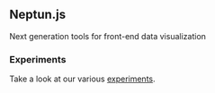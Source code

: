## Neptun.js
Next generation tools for front-end data visualization​

### Experiments

Take a look at our various [experiments](https://neptunjs.github.io/experiments/).
